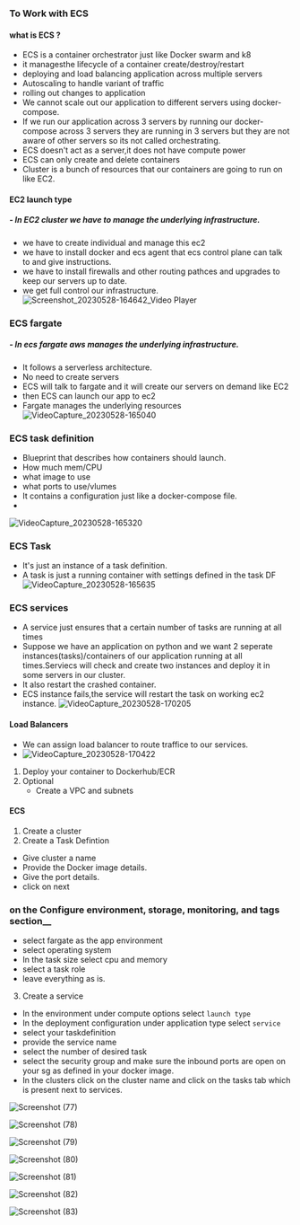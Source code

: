 ### To Work with ECS


#### what is ECS ?

- ECS is a container orchestrator just like Docker swarm and k8
- it managesthe lifecycle of a container create/destroy/restart
- deploying and load balancing application across multiple servers
- Autoscaling to handle variant of traffic
- rolling out changes to application
- We cannot scale out our application to different servers using docker-compose.
- If we run our application across 3 servers by running our docker-compose across 3 servers they are running in 3 servers but they are not aware of other servers so its not called orchestrating.
- ECS doesn't act as a server,it does not have compute power
- ECS can only create and delete containers
- Cluster is a bunch of resources that our containers are going to run on like EC2.





#### EC2 launch type 
##### - In EC2 cluster we have to manage the underlying infrastructure.
- we have to create individual and manage this ec2
- we have to install docker and ecs agent that ecs control plane can talk to and give instructions.
- we have to install firewalls and other routing pathces and upgrades to keep our servers up to date.
- we get full control our infrastructure.
![Screenshot_20230528-164642_Video Player](https://github.com/itzrahulyadav/AWS-notes/assets/65400893/5773732d-2174-4dac-8fb5-c49c912b4311)




### ECS fargate
##### - In ecs fargate aws manages the underlying infrastructure.
- It follows a serverless architecture.
- No need to create servers
- ECS will talk to fargate and it will create our servers on demand like EC2
- then ECS can launch our app to ec2
- Fargate manages the underlying resources
![VideoCapture_20230528-165040](https://github.com/itzrahulyadav/AWS-notes/assets/65400893/9abd4c42-506a-4f4c-b050-a2f54673843a)


### ECS task definition

- Blueprint that describes how containers should launch.
- How much mem/CPU
- what image to use
- what ports to use/vlumes
- It contains a configuration just like a docker-compose file.
- 
![VideoCapture_20230528-165320](https://github.com/itzrahulyadav/AWS-notes/assets/65400893/f70e1066-85c3-4687-86f2-50a77a414ae4)

### ECS Task

- It's just an instance of a task definition.
- A task is just a running container with settings defined in the task DF
![VideoCapture_20230528-165635](https://github.com/itzrahulyadav/AWS-notes/assets/65400893/fbeeb096-c485-4e0a-a87d-e7e96229f56d)


### ECS services

- A service just ensures that a certain number of tasks are running at all times
- Suppose we have an application on python and we want 2 seperate instances(tasks)/containers of our application running at all times.Serviecs will check and create two instances and deploy it in some servers in our cluster.
- It also restart the crashed container.
- ECS instance fails,the service will restart the task on working ec2 instance.
![VideoCapture_20230528-170205](https://github.com/itzrahulyadav/AWS-notes/assets/65400893/fceffa95-cbae-49fd-bc9a-a8bc5f011b39)


#### Load Balancers

- We can assign load balancer to route traffice to our services.
- ![VideoCapture_20230528-170422](https://github.com/itzrahulyadav/AWS-notes/assets/65400893/7fb55260-193c-470f-902d-e7b3f8a474e0)






1. Deploy your container to Dockerhub/ECR
2. Optional 
   -  Create a VPC and subnets

#### ECS
1. Create a cluster
2. Create a Task Defintion
  -  Give cluster a name
  -  Provide the Docker image details.
  -  Give the port details.
  -  click on next
### on the Configure environment, storage, monitoring, and tags section__
-  select fargate as the app environment
-  select operating system
-  In the task size select cpu and memory
-  select a task role
-  leave everything as is.
3. Create a service
- In the environment under compute options select `launch type`
- In the deployment configuration under application type select `service`
- select your taskdefinition
- provide the service name
- select the number of desired task
- select the security group and make sure the inbound ports are open on your sg as defined in your docker image.
- In the clusters click on the cluster name and click on the tasks tab which is present next to services.


![Screenshot (77)](https://github.com/itzrahulyadav/AWS-notes/assets/65400893/162eea4f-e47d-41f7-b3c8-26cdc4faa247)


![Screenshot (78)](https://github.com/itzrahulyadav/AWS-notes/assets/65400893/91bbe1b6-7772-4ff3-a16b-2fcd7903f3a3)


![Screenshot (79)](https://github.com/itzrahulyadav/AWS-notes/assets/65400893/d9278e9d-0b91-41bc-9499-63315923ec50)


![Screenshot (80)](https://github.com/itzrahulyadav/AWS-notes/assets/65400893/c84f62f5-11f5-4bb7-bb2c-e850228b56ed)


![Screenshot (81)](https://github.com/itzrahulyadav/AWS-notes/assets/65400893/b0f3a29f-8e85-41c9-92aa-bdc931710cc7)


![Screenshot (82)](https://github.com/itzrahulyadav/AWS-notes/assets/65400893/7a47b070-d272-497c-a095-22cd69662f5f)


![Screenshot (83)](https://github.com/itzrahulyadav/AWS-notes/assets/65400893/d9fbfc83-6ef0-4ae5-b796-22d8e4ad0ec0)








